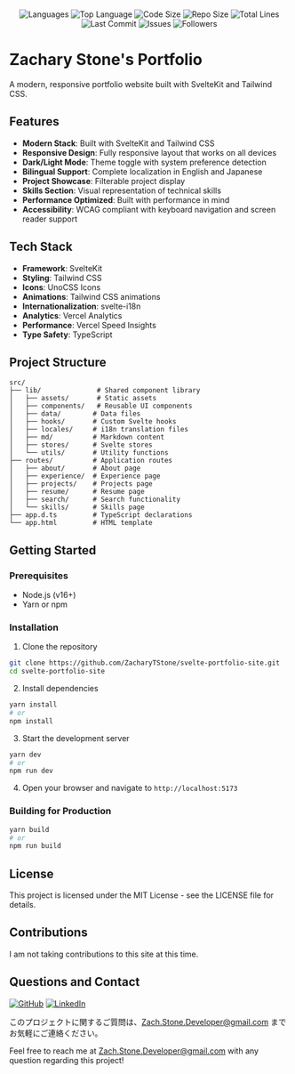</br>
<p align="center">
    <img src="https://img.shields.io/github/languages/count/ZacharyTStone/svelte-portfolio-site?style=plastic" alt="Languages" />
    <img src="https://img.shields.io/github/languages/top/ZacharyTStone/svelte-portfolio-site?style=plastic&labelColor=yellow" alt="Top Language" />
    <img src="https://img.shields.io/github/languages/code-size/ZacharyTStone/svelte-portfolio-site?style=plastic" alt="Code Size" />
    <img src="https://img.shields.io/github/repo-size/ZacharyTStone/svelte-portfolio-site?style=plastic" alt="Repo Size" />   
    <img src="https://img.shields.io/tokei/lines/github/ZacharyTStone/svelte-portfolio-site?style=plastic" alt="Total Lines" />
    <img src="https://img.shields.io/github/last-commit/ZacharyTStone/svelte-portfolio-site?style=plastic" alt="Last Commit" />  
    <img src="https://img.shields.io/github/issues/ZacharyTStone/svelte-portfolio-site?style=plastic" alt="Issues" />  
    <img src="https://img.shields.io/github/followers/ZacharyTStone?style=social" alt="Followers" />  
</p>

# Zachary Stone's Portfolio

A modern, responsive portfolio website built with SvelteKit and Tailwind CSS.

## Features

- **Modern Stack**: Built with SvelteKit and Tailwind CSS
- **Responsive Design**: Fully responsive layout that works on all devices
- **Dark/Light Mode**: Theme toggle with system preference detection
- **Bilingual Support**: Complete localization in English and Japanese
- **Project Showcase**: Filterable project display
- **Skills Section**: Visual representation of technical skills
- **Performance Optimized**: Built with performance in mind
- **Accessibility**: WCAG compliant with keyboard navigation and screen reader support

## Tech Stack

- **Framework**: SvelteKit
- **Styling**: Tailwind CSS
- **Icons**: UnoCSS Icons
- **Animations**: Tailwind CSS animations
- **Internationalization**: svelte-i18n
- **Analytics**: Vercel Analytics
- **Performance**: Vercel Speed Insights
- **Type Safety**: TypeScript

## Project Structure

```plaintext
src/
├── lib/              # Shared component library
│   ├── assets/       # Static assets
│   ├── components/   # Reusable UI components
│   ├── data/        # Data files
│   ├── hooks/       # Custom Svelte hooks
│   ├── locales/     # i18n translation files
│   ├── md/          # Markdown content
│   ├── stores/      # Svelte stores
│   └── utils/       # Utility functions
├── routes/          # Application routes
│   ├── about/       # About page
│   ├── experience/  # Experience page
│   ├── projects/    # Projects page
│   ├── resume/      # Resume page
│   ├── search/      # Search functionality
│   └── skills/      # Skills page
├── app.d.ts         # TypeScript declarations
└── app.html         # HTML template
```

## Getting Started

### Prerequisites

- Node.js (v16+)
- Yarn or npm

### Installation

1. Clone the repository

```bash
git clone https://github.com/ZacharyTStone/svelte-portfolio-site.git
cd svelte-portfolio-site
```

2. Install dependencies

```bash
yarn install
# or
npm install
```

3. Start the development server

```bash
yarn dev
# or
npm run dev
```

4. Open your browser and navigate to `http://localhost:5173`

### Building for Production

```bash
yarn build
# or
npm run build
```

## License

This project is licensed under the MIT License - see the LICENSE file for details.

## Contributions

I am not taking contributions to this site at this time.

## Questions and Contact

[![GitHub](https://img.shields.io/badge/My%20GitHub-Click%20Me!-blueviolet?style=plastic&logo=GitHub)](https://github.com/ZacharyTStone)
[![LinkedIn](https://img.shields.io/badge/My%20LinkedIn-Click%20Me!-grey?style=plastic&logo=LinkedIn&labelColor=blue)](https://www.linkedin.com/in/zach-stone-45b649211/)

このプロジェクトに関するご質問は、Zach.Stone.Developer@gmail.com までお気軽にご連絡ください。

Feel free to reach me at Zach.Stone.Developer@gmail.com with any question regarding this project!
